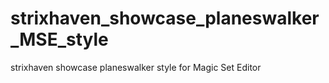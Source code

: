 # strixhaven_showcase_planeswalker_MSE_style
strixhaven showcase planeswalker style for Magic Set Editor
